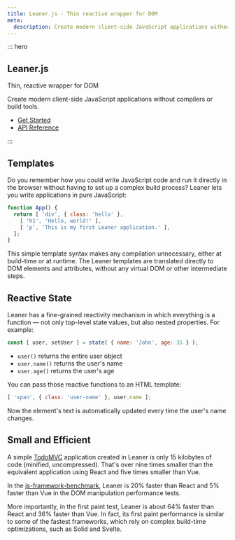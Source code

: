 ```yaml
---
title: Leaner.js - Thin reactive wrapper for DOM
meta:
  description: Create modern client-side JavaScript applications without compilers or build tools.
---
```


::: hero
<img src="/logo.svg" alt="">
<h2>Leaner.js</h2>
<p>Thin, reactive wrapper for DOM</p>
<p>Create modern client-side JavaScript applications without compilers or build tools.</p>
<ul>
  <li><a href="/guide/quick-start.html">Get Started<i class="i i-arrow-right"></i></a></li>
  <li><a href="/reference/">API Reference</a></li>
</ul>
:::

## Templates

Do you remember how you could write JavaScript code and run it directly in the browser without having to set up a complex build process? Leaner lets you write applications in pure JavaScript:

```js
function App() {
  return [ 'div', { class: 'hello' },
    [ 'h1', 'Hello, world!' ],
    [ 'p', 'This is my first Leaner application.' ],
  ];
}
```

This simple template syntax makes any compilation unnecessary, either at build-time or at runtime. The Leaner templates are translated directly to DOM elements and attributes, without any virtual DOM or other intermediate steps.


## Reactive State

Leaner has a fine-grained reactivity mechanism in which everything is a function &mdash; not only top-level state values, but also nested properties. For example:

```js
const [ user, setUser ] = state( { name: 'John', age: 35 } );
```

 - `user()` returns the entire user object
 - `user.name()` returns the user's name
 - `user.age()` returns the user's age

You can pass those reactive functions to an HTML template:

```js
[ 'span', { class: 'user-name' }, user.name ];
```

Now the element's text is automatically updated every time the user's name changes.


## Small and Efficient

A simple [TodoMVC](https://todomvc.com/) application created in Leaner is only 15 kilobytes of code (minified, uncompressed). That's over nine times smaller than the equivalent application using React and five times smaller than Vue.

In the [js-framework-benchmark](https://github.com/krausest/js-framework-benchmark), Leaner is 20% faster than React and 5% faster than Vue in the DOM manipulation performance tests.

More importantly, in the first paint test, Leaner is about 64% faster than React and 36% faster than Vue. In fact, its first paint performance is similar to some of the fastest frameworks, which rely on complex build-time optimizations, such as Solid and Svelte.
